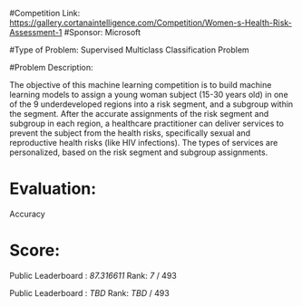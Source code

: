 #Competition Link: 
https://gallery.cortanaintelligence.com/Competition/Women-s-Health-Risk-Assessment-1
#Sponsor: 
Microsoft

#Type of Problem: 
Supervised Multiclass Classification Problem

#Problem Description:

The objective of this machine learning competition is to build machine learning models to assign a young woman subject (15-30 years old) in one of the 9 underdeveloped regions into a risk segment, and a subgroup within the segment. 
After the accurate assignments of the risk segment and subgroup in each region, a healthcare practitioner can deliver services to prevent the subject from the health risks, specifically sexual and reproductive health risks (like HIV infections). The types of services are personalized, based on the risk segment and subgroup assignments.

# Evaluation:
Accuracy

# Score:
Public Leaderboard : _87.316611_ Rank: _7_ / 493

Public Leaderboard : _TBD_ Rank: _TBD_ / 493
